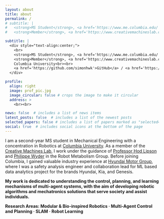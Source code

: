 ```yaml
---
layout: about
title: about
permalink: /
# subtitle: |
#   <strong>MS Student</strong>, <a href='https://www.me.columbia.edu/'>Department of Mechanical Engineering</a><br>
#   <strong>Member</strong>, <a href='https://www.creativemachineslab.com/'>Creative Machines Lab</a>

subtitle: |
  <div style="text-align:center;">
    <br>
    <strong>MS Student</strong>, <a href='https://www.me.columbia.edu/'>Department of Mechanical Engineering</a><br>
    <strong>Member</strong>, <a href='https://www.creativemachineslab.com/'>Creative Machines Lab</a><br>
    Columbia University<br><br>
    <a href='https://github.com/simonhwk'>GitHub</a> / <a href='https://www.linkedin.com/in/simonhwk/'>Linkedin</a> / <a href = 'https://simonhwk.github.io/assets/pdf/SimonKang_CV.pdf'>CV</a><br><br><br>
  </div>

profile:
  align: right
  image: prof_pic.jpg
  image_circular: false # crops the image to make it circular
  address: >
    <br><br>

news: false  # includes a list of news items
latest_posts: false  # includes a list of the newest posts
selected_papers: false # includes a list of papers marked as "selected={true}"
social: true  # includes social icons at the bottom of the page
---
```

I am a second-year MS student in Mechanical Engineering with a concentration in Robotics at [Columbia University](https://www.columbia.edu/). As a member of the [Creative Machines Lab](https://www.creativemachineslab.com/), I work under the guidance of [Professor Hod Lipson](https://www.hodlipson.com/) and [Philippe Wyder](https://www.philippewyder.com/) in the Robot Metabolism Group. Before joining Columbia, I gained valuable industry experience at [Hyundai Motor Group](https://www.hyundaimotorgroup.com/main/mainRecommend), where I was a safety analysis engineer and collaboration lead for ML based data analytics project for the brands Hyundai, Kia, and Genesis. 

**My work is dedicated to understanding the control, planning, and learning mechanisms of multi-agent systems, with the aim of developing robotic algorithms and mechatronics solutions that serve society and assist individuals.**

**Research Areas: Modular & Bio-inspired Robotics · Multi-Agent Control and Planning · SLAM · Robot Learning**

<!-- received a Bachelor's degree from [Chung-Ang University](https://www.cau.ac.kr/) and -->

<!-- This is some random text -- this should change frontend.
Write your biographccccccccccccy here. Tell the world about yourself. Link to your favorite [subreddit](http://reddit.com). You can put a picture in, too. The code is already in, just name your picture `prof_pic.jpg` and put it in the `img/` folder. -->
<!-- 
Put your address / P.O. box / other info right below your picture. You can also disable any of these elements by editing `profile` property of the YAML header of your `_pages/about.md`. Edit `_bibliography/papers.bib` and Jekyll will render your [publications page](/al-folio/publications/) automatically. -->
<!-- 
Link to your social media connections, too. This theme is set up to use [Font Awesome icons](http://fortawesome.github.io/Font-Awesome/) and [Academicons](https://jpswalsh.github.io/academicons/), like the ones below. Add your Facebook, Twitter, LinkedIn, Google Scholar, or just disable all of them. -->
